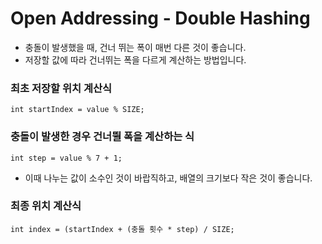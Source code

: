 # Open Addressing - Double Hashing
* 충돌이 발생했을 때, 건너 뛰는 폭이 매번 다른 것이 좋습니다.
* 저장할 값에 따라 건너뛰는 폭을 다르게 계산하는 방법입니다.

### 최초 저장할 위치 계산식
```
int startIndex = value % SIZE;
```
### 충돌이 발생한 경우 건너뛸 폭을 계산하는 식
```
int step = value % 7 + 1;
```
* 이때 나누는 값이 소수인 것이 바랍직하고, 배열의 크기보다 작은 것이 좋습니다.

### 최종 위치 계산식
```
int index = (startIndex + (충돌 횟수 * step) / SIZE;
```